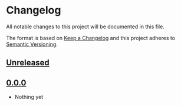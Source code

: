 # Changelog

All notable changes to this project will be documented in this file.

The format is based on [Keep a Changelog](https://keepachangelog.com/en/1.1.0/) and this project adheres to [Semantic Versioning](https://semver.org/spec/v2.0.0.html).

## [Unreleased]

## [0.0.0]

- Nothing yet

[Unreleased]: https://github.com/blakeNaccarato/c_therm_tci/compare/0.0.0...HEAD
[0.0.0]: https://github.com/blakeNaccarato/c_therm_tci/releases/tag/0.0.0
